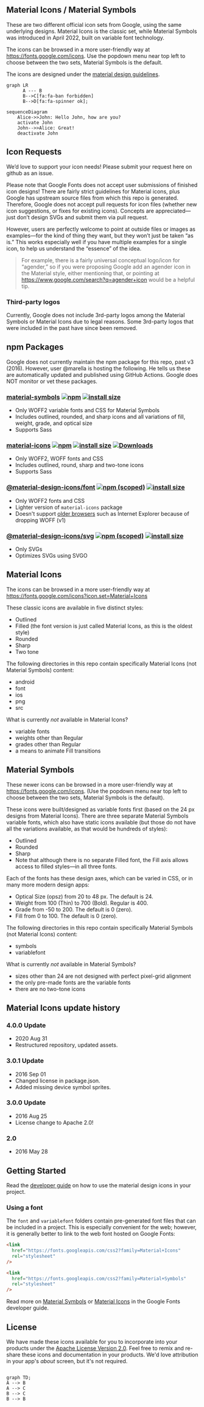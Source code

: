 ## Material Icons / Material Symbols

These are two different official icon sets from Google, using the same underlying designs. Material Icons is the classic set, while Material Symbols was introduced in April 2022, built on variable font technology.

The icons can be browsed in a more user-friendly way at https://fonts.google.com/icons. Use the popdown menu near top left to choose between the two sets, Material Symbols is the default.

The icons are designed under the [material design guidelines](https://material.io/guidelines/).

```mermaid
graph LR
      A --- B
      B-->C[fa:fa-ban forbidden]
      B-->D[fa:fa-spinner ok];
```

```mermaid
sequenceDiagram
    Alice->>John: Hello John, how are you?
    activate John
    John-->>Alice: Great!
    deactivate John
```

## Icon Requests

We’d love to support your icon needs! Please submit your request here on github as an issue.

Please note that Google Fonts does not accept user submissions of finished icon designs! There are fairly strict guidelines for Material icons, plus Google has upstream source files from which this repo is generated. Therefore, Google does not accept pull requests for icon files (whether new icon suggestions, or fixes for existing icons). Concepts are appreciated—just don’t design SVGs and submit them via pull request.

However, users are perfectly welcome to point at outside files or images as examples—for the kind of thing they want, but they won’t just be taken “as is.” This works especially well if you have multiple examples for a single icon, to help us understand the “essence” of the idea.

> For example, there is a fairly universal conceptual logo/icon for “agender,” so if you were proposing Google add an agender icon in the Material style, either mentioning that, or pointing at https://www.google.com/search?q=agender+icon would be a helpful tip.

### Third-party logos

Currently, Google does not include 3rd-party logos among the Material Symbols or Material Icons due to legal reasons. Some 3rd-party logos that were included in the past have since been removed.

## npm Packages

Google does not currently maintain the npm package for this repo, past v3 (2016). However, user @marella is hosting the following. He tells us these are automatically updated and published using GitHub Actions. Google does NOT monitor or vet these packages.

### [material-symbols](https://github.com/marella/material-symbols/tree/main/material-symbols#readme) [![npm](https://img.shields.io/npm/v/material-symbols)](https://www.npmjs.com/package/material-symbols) [![install size](https://packagephobia.com/badge?p=material-symbols)](https://packagephobia.com/result?p=material-symbols)

- Only WOFF2 variable fonts and CSS for Material Symbols
- Includes outlined, rounded, and sharp icons and all variations of fill, weight, grade, and optical size
- Supports Sass

### [material-icons](https://github.com/marella/material-icons#readme) [![npm](https://img.shields.io/npm/v/material-icons)](https://www.npmjs.com/package/material-icons) [![install size](https://packagephobia.com/badge?p=material-icons)](https://packagephobia.com/result?p=material-icons) [![Downloads](https://img.shields.io/npm/dm/material-icons)](https://www.npmjs.com/package/material-icons)

- Only WOFF2, WOFF fonts and CSS
- Includes outlined, round, sharp and two-tone icons
- Supports Sass

### [@material-design-icons/font](https://github.com/marella/material-design-icons/tree/main/font#readme) [![npm (scoped)](https://img.shields.io/npm/v/@material-design-icons/font)](https://www.npmjs.com/package/@material-design-icons/font) [![install size](https://packagephobia.com/badge?p=@material-design-icons/font)](https://packagephobia.com/result?p=@material-design-icons/font)

- Only WOFF2 fonts and CSS
- Lighter version of `material-icons` package
- Doesn't support [older browsers](https://caniuse.com/woff2) such as Internet Explorer because of dropping WOFF (v1)

### [@material-design-icons/svg](https://github.com/marella/material-design-icons/tree/main/svg#readme) [![npm (scoped)](https://img.shields.io/npm/v/@material-design-icons/svg)](https://www.npmjs.com/package/@material-design-icons/svg) [![install size](https://packagephobia.com/badge?p=@material-design-icons/svg)](https://packagephobia.com/result?p=@material-design-icons/svg)

- Only SVGs
- Optimizes SVGs using SVGO

## Material Icons

The icons can be browsed in a more user-friendly way at https://fonts.google.com/icons?icon.set=Material+Icons

These classic icons are available in five distinct styles:

- Outlined
- Filled (the font version is just called Material Icons, as this is the oldest style)
- Rounded
- Sharp
- Two tone

The following directories in this repo contain specifically Material Icons (not Material Symbols) content:

- android
- font
- ios
- png
- src

What is currently _not_ available in Material Icons?

- variable fonts
- weights other than Regular
- grades other than Regular
- a means to animate Fill transitions

## Material Symbols

These newer icons can be browsed in a more user-friendly way at https://fonts.google.com/icons. (Use the popdown menu near top left to choose between the two sets, Material Symbols is the default).

These icons were built/designed as variable fonts first (based on the 24 px designs from Material Icons). There are three separate Material Symbols variable fonts, which also have static icons available (but those do not have all the variations available, as that would be hundreds of styles):

- Outlined
- Rounded
- Sharp
- Note that although there is no separate Filled font, the Fill axis allows access to filled styles—in all three fonts.

Each of the fonts has these design axes, which can be varied in CSS, or in many more modern design apps:

- Optical Size (opsz) from 20 to 48 px. The default is 24.
- Weight from 100 (Thin) to 700 (Bold). Regular is 400.
- Grade from -50 to 200. The default is 0 (zero).
- Fill from 0 to 100. The default is 0 (zero).

The following directories in this repo contain specifically Material Symbols (not Material Icons) content:

- symbols
- variablefont

What is currently _not_ available in Material Symbols?

- sizes other than 24 are not designed with perfect pixel-grid alignment
- the only pre-made fonts are the variable fonts
- there are no two-tone icons

## Material Icons update history

### 4.0.0 Update

- 2020 Aug 31
- Restructured repository, updated assets.

### 3.0.1 Update

- 2016 Sep 01
- Changed license in package.json.
- Added missing device symbol sprites.

### 3.0.0 Update

- 2016 Aug 25
- License change to Apache 2.0!

### 2.0

- 2016 May 28

## Getting Started

Read the [developer guide](https://developers.google.com/fonts/docs/material_icons) on how to use the material design icons in your project.

### Using a font

The `font` and `variablefont` folders contain pre-generated font files that can be included in a project. This is especially convenient for the web; however, it is generally better to link to the web font hosted on Google Fonts:

```html
<link
  href="https://fonts.googleapis.com/css2?family=Material+Icons"
  rel="stylesheet"
/>
```

```html
<link
  href="https://fonts.googleapis.com/css2?family=Material+Symbols"
  rel="stylesheet"
/>
```

Read more on [Material Symbols](https://developers.google.com/fonts/docs/material_symbols/) or [Material Icons](https://developers.google.com/fonts/docs/material_icons/) in the Google Fonts developer guide.

## License

We have made these icons available for you to incorporate into your products under the [Apache License Version 2.0](https://www.apache.org/licenses/LICENSE-2.0.txt). Feel free to remix and re-share these icons and documentation in your products.
We'd love attribution in your app's _about_ screen, but it's not required.

```mermaid

graph TD;
A --> B
A --> C
B --> C
B --> B
```
